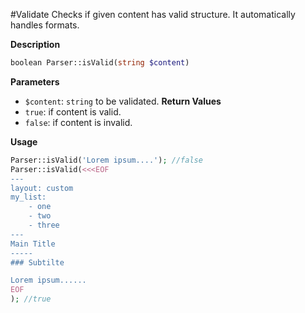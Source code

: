 #Validate
Checks if given content has valid structure. It automatically handles formats.

**Description**
```php
boolean Parser::isValid(string $content)
```
**Parameters**
- `$content`: `string` to be validated.
**Return Values**
- `true`: if content is valid.
- `false`: if content is invalid.

**Usage**
```php
Parser::isValid('Lorem ipsum....'); //false
Parser::isValid(<<<EOF
---
layout: custom
my_list:
    - one
    - two
    - three
---
Main Title
-----
### Subtilte

Lorem ipsum......
EOF
); //true
```
